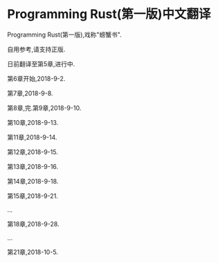 # Programming Rust(第一版)中文翻译

Programming Rust(第一版),戏称"螃蟹书".

自用参考,请支持正版.

日前翻译至第5章,进行中.

第6章开始,2018-9-2.

第7章,2018-9-8.

第8章,完.第9章,2018-9-10.

第10章,2018-9-13.

第11章,2018-9-14.

第12章,2018-9-15.

第13章,2018-9-16.

第14章,2018-9-18.

第15章,2018-9-21.

...

第18章,2018-9-28.

...

第21章,2018-10-5.
